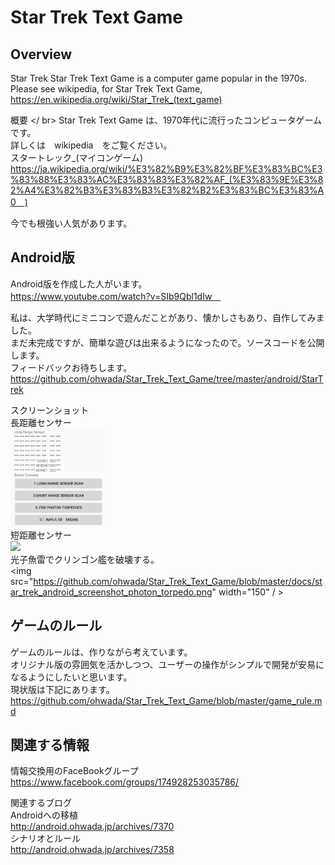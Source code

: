 # Star Trek Text Game

## Overview <br/>
Star Trek Star Trek Text Game is a computer game popular in the 1970s. <br/>
Please see wikipedia, for Star Trek Text Game, <br/>
https://en.wikipedia.org/wiki/Star_Trek_(text_game) <br/>

 概要 </ br>
 Star Trek Text Game は、1970年代に流行ったコンピュータゲームです。<br/>
詳しくは　wikipedia　をご覧ください。<br/>
スタートレック_(マイコンゲーム) <br/>
https://ja.wikipedia.org/wiki/%E3%82%B9%E3%82%BF%E3%83%BC%E3%83%88%E3%83%AC%E3%83%83%E3%82%AF_(%E3%83%9E%E3%82%A4%E3%82%B3%E3%83%B3%E3%82%B2%E3%83%BC%E3%83%A0　)<br/>

今でも根強い人気があります。<br/>

## Android版 <br/>
Android版を作成した人がいます。<br/>
https://www.youtube.com/watch?v=SIb9Qbl1dIw　<br/>

私は、大学時代にミニコンで遊んだことがあり、懐かしさもあり、自作してみました。<br/>
まだ未完成ですが、簡単な遊びは出来るようになったので。ソースコードを公開します。<br/>
フィードバックお待ちします。<br/>
https://github.com/ohwada/Star_Trek_Text_Game/tree/master/android/StarTrek <br/>

スクリーンショット <br/>
長距離センサー <br/>
<img src="https://github.com/ohwada/Star_Trek_Text_Game/blob/master/docs/star_trek_android_screenshot_long_renge_sensor.png" width="150"  /> <br/>
短距離センサー <br/>
<img src="https://github.com/ohwada/Star_Trek_Text_Game/blob/master/docs/star_trek_android_screenshot_lshort_renge_sensor.png" width="150"  /> <br/>
光子魚雷でクリンゴン艦を破壊する。<br/>
<img src="https://github.com/ohwada/Star_Trek_Text_Game/blob/master/docs/star_trek_android_screenshot_photon_torpedo.png" width="150"  / > <br/>

## ゲームのルール
ゲームのルールは、作りながら考えています。 <br/>
オリジナル版の雰囲気を活かしつつ、ユーザーの操作がシンプルで開発が安易になるようにしたいと思います。 <br/>
現状版は下記にあります。
https://github.com/ohwada/Star_Trek_Text_Game/blob/master/game_rule.md <br/>

## 関連する情報 <br/>
情報交換用のFaceBookグループ <br/>
https://www.facebook.com/groups/174928253035786/

関連するブログ <br/>
Androidへの移植 <br/>
http://android.ohwada.jp/archives/7370 <br/>
シナリオとルール <br/>
http://android.ohwada.jp/archives/7358 <br/>

